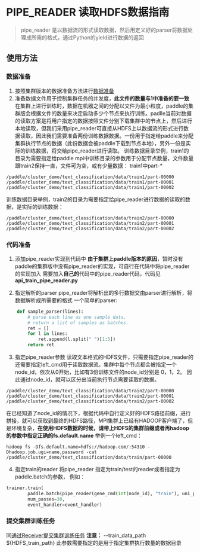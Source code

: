 # PIPE_READER 读取HDFS数据指南
> pipe_reader 是以数据流的形式读取数据，然后用定义好的parser将数据处理成所需的格式，通过Python的yield进行数据的返回

## 使用方法
### 数据准备
1. 按照集群版本的数据准备方法进行[数据准备](https://github.com/PaddlePaddle/cloud/blob/develop/doc/usage_cn.md#%E5%87%86%E5%A4%87%E8%AE%AD%E7%BB%83%E6%95%B0%E6%8D%AE)
2. 准备数据文件用于控制集群任务的并发度，**此文件的数量与1中准备的要一致**
在集群上进行训练时，数据在机器之间的分配以文件为最小粒度，paddle的集群版会根据文件的数量来决定启动多少个节点来执行训练。padlle当前对数据的读取方案是将用户指定的数据按照文件分别下载集群中的节点上，然后进行本地读取，但我们采用pipe_reader可直接从HDFS上以数据流的形式进行数据读取，因此我们需要准备两份训练数据数据。一份用于指定给paddle来分配集群执行节点的数据（此份数据会被paddle下载到节点本地），另外一份是实际的训练数据，将交给pipe_reader进行读取。
训练数据目录举例，train1的目录为需要指定给paddle mpi中训练目录的参数用于分配节点数量，文件数量跟train2保持一直，文件可为空，或有少量数据：
train1中part-*
```
/paddle/cluster_demo/text_classification/data/train1/part-00000
/paddle/cluster_demo/text_classification/data/train1/part-00001
/paddle/cluster_demo/text_classification/data/train1/part-00002
```
训练数据目录举例，train2的目录为需要指定给pipe_reader进行数据的读取的数据，是实际的训练数据：
```
/paddle/cluster_demo/text_classification/data/train2/part-00000
/paddle/cluster_demo/text_classification/data/train2/part-00001
/paddle/cluster_demo/text_classification/data/train2/part-00002
```
### 代码准备
1. 添加pipe_reader实现到代码中
**由于集群上paddle版本的原因**，暂时没有paddle的集群版中没有pipe_reader的实现，可自行在代码中将pipe_reader的实现加入
需要加入**自己的**代码中的pipe_reader代码，代码见**api_train_pipe_reader.py**

2. 指定解析的parser
pipe_reader将解析出的多行数据交由parser进行解析，将数据解析成所需要的格式
一个简单的parser:
```python
    def sample_parser(lines):
        # parse each line as one sample data,
        # return a list of samples as batches.
        ret = []
        for l in lines:
            ret.append(l.split(" ")[1:5])
        return ret
```
3. 指定pipe_reader参数
读取文本格式的HDFS文件，只需要指定pipe_reader的还需要指定left_cmd用于读取数据流。集群中每个节点都会被指定一个node_id，依次从0开始，比如有3份训练文件的node_id分别是 0，1，2。
因此通过node_id，就可以区分出当前执行节点需要读取的数据。
```
/paddle/cluster_demo/text_classification/data/train2/part-00000
/paddle/cluster_demo/text_classification/data/train2/part-00001
/paddle/cluster_demo/text_classification/data/train2/part-00002
```
在已经知道了node_id的情况下，根据代码中自行定义好的HDFS路径前缀，进行拼接，就可以获取到最终的HDFS路径，MPI集群上已经有HADOOP客户端了，但是环境复杂，**在使用HDFS数据的时候，请带上HDFS的集群前缀或者再hadoop的参数中指定正确的fs.default.name**
举例一个left_cmd：
```
hadoop fs -Dfs.default.name=hdfs://hadoop.com/:54310 -Dhadoop.job.ugi=name,password -cat /paddle/cluster_demo/text_classification/data/train/part-00000
```
4. 指定train的reader
将pipe_reader 指定为train/test的reader或者指定为paddle.batch的参数，
例如：
```python
trainer.train(
        paddle.batch(pipe_reader(gene_cmd(int(node_id), "train"), uni_parser), 32),
        num_passes=30,
        event_handler=event_handler)
```
### 提交集群训练任务
同[通过Receiver提交集群训练任务](https://github.com/PaddlePaddle/cloud/blob/develop/doc/usage_cn.md#%E6%8F%90%E4%BA%A4%E4%BB%BB%E5%8A%A1)
**注意：**
--train_data_path ${HDFS_train_path} 此参数需要指定的是用于指定集群执行数量的数据目录


